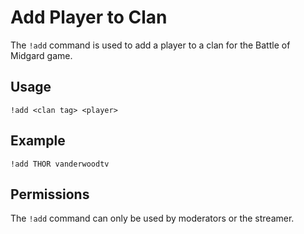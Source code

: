 # Add Player to Clan

The `!add` command is used to add a player to a clan for the Battle of Midgard game.

## Usage

`!add <clan tag> <player>`

## Example

`!add THOR vanderwoodtv`

## Permissions

The `!add` command can only be used by moderators or the streamer.